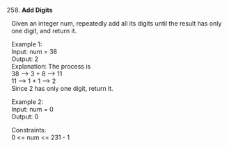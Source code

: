 258. **Add Digits**

Given an integer num, repeatedly add all its digits until the result has only one digit, and return it.<br>

 

Example 1:<br>
Input: num = 38<br>
Output: 2<br>
Explanation: The process is<br>
38 --> 3 + 8 --> 11<br>
11 --> 1 + 1 --> 2 <br>
Since 2 has only one digit, return it.<br>

Example 2:<br>
Input: num = 0<br>
Output: 0<br>

Constraints:<br>
0 <= num <= 231 - 1
